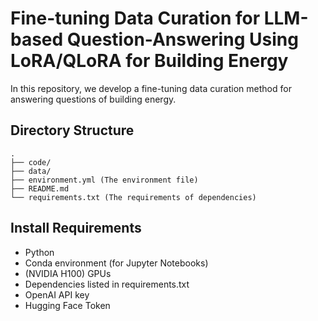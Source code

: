# Fine-tuning Data Curation for LLM-based Question-Answering Using LoRA/QLoRA for Building Energy

In this repository, we develop a fine-tuning data curation method for answering questions of building energy.

## Directory Structure
```
.
├── code/
├── data/
├── environment.yml (The environment file)
├── README.md
└── requirements.txt (The requirements of dependencies)
```
   
## Install Requirements
  * Python  
  * Conda environment (for Jupyter Notebooks) 
  * (NVIDIA H100) GPUs    
  * Dependencies listed in requirements.txt 
  * OpenAI API key
  * Hugging Face Token


